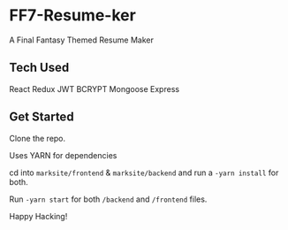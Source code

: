 # FF7-Resume-ker

A Final Fantasy Themed Resume Maker

## Tech Used
React Redux JWT BCRYPT Mongoose Express

## Get Started

Clone the repo.

Uses YARN for dependencies

cd into `marksite/frontend` & `marksite/backend` and run a
`-yarn install` for both.

Run `-yarn start` for both `/backend` and `/frontend` files.


Happy Hacking!

